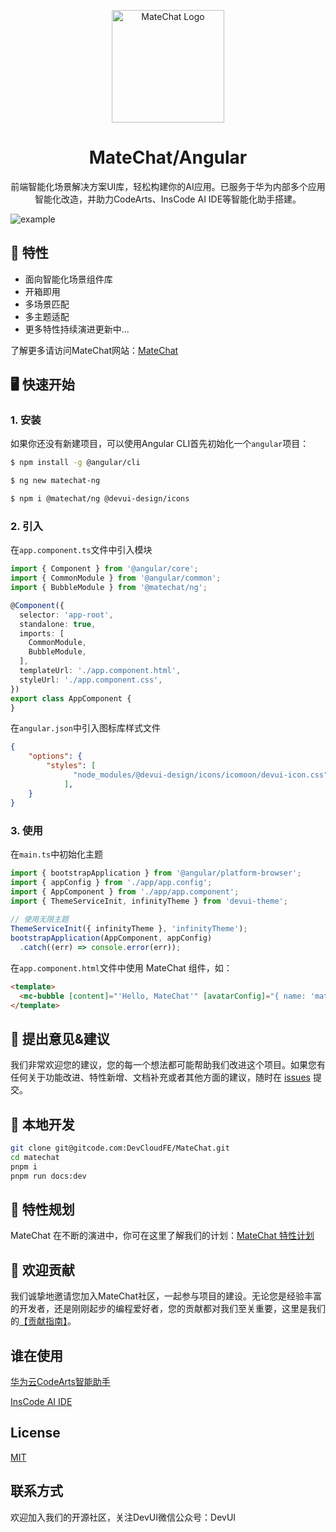 <p align="center">
  <a href="https://matechat.gitcode.com/" target="_blank" rel="noopener noreferrer">
    <img alt="MateChat Logo" src="https://matechat.gitcode.com/logo.svg" width="180" style="max-width:100%;">
  </a>
</p>
<h1 align="center">MateChat/Angular</h1>
<p align="center">前端智能化场景解决方案UI库，轻松构建你的AI应用。已服务于华为内部多个应用智能化改造，并助力CodeArts、InsCode AI IDE等智能化助手搭建。</p>

![example](https://matechat.gitcode.com/example1.png)

## 🌈 特性

- 面向智能化场景组件库
- 开箱即用
- 多场景匹配
- 多主题适配
- 更多特性持续演进更新中...

了解更多请访问MateChat网站：[MateChat](https://matechat.gitcode.com)

## 🖥️ 快速开始

### 1. 安装

如果你还没有新建项目，可以使用Angular CLI首先初始化一个`angular`项目：

```bash
$ npm install -g @angular/cli

$ ng new matechat-ng

$ npm i @matechat/ng @devui-design/icons
```

### 2. 引入

在`app.component.ts`文件中引入模块

```ts
import { Component } from '@angular/core';
import { CommonModule } from '@angular/common';
import { BubbleModule } from '@matechat/ng';

@Component({
  selector: 'app-root',
  standalone: true,
  imports: [
    CommonModule,
    BubbleModule,
  ],
  templateUrl: './app.component.html',
  styleUrl: './app.component.css',
})
export class AppComponent {
}
```

在`angular.json`中引入图标库样式文件

```json
{
    "options": {
        "styles": [
              "node_modules/@devui-design/icons/icomoon/devui-icon.css"
            ],
    }
}
```

### 3. 使用

在`main.ts`中初始化主题

```ts
import { bootstrapApplication } from '@angular/platform-browser';
import { appConfig } from './app/app.config';
import { AppComponent } from './app/app.component';
import { ThemeServiceInit, infinityTheme } from 'devui-theme';
 
// 使用无限主题
ThemeServiceInit({ infinityTheme }, 'infinityTheme');
bootstrapApplication(AppComponent, appConfig)
  .catch((err) => console.error(err));

```

在`app.component.html`文件中使用 MateChat 组件，如：

```html
<template>
  <mc-bubble [content]="'Hello, MateChat'" [avatarConfig]="{ name: 'matechat' }"></mc-bubble>
</template>
```

## 📝 提出意见&建议

我们非常欢迎您的建议，您的每一个想法都可能帮助我们改进这个项目。如果您有任何关于功能改进、特性新增、文档补充或者其他方面的建议，随时在 [issues](https://gitcode.com/DevCloudFE/MateChat/issues) 提交。

## 🔧 本地开发

```bash
git clone git@gitcode.com:DevCloudFE/MateChat.git
cd matechat
pnpm i
pnpm run docs:dev
```

## 📅 特性规划

MateChat 在不断的演进中，你可在这里了解我们的计划：[MateChat 特性计划](https://gitcode.com/DevCloudFE/MateChat/issues/1)

## 🤝 欢迎贡献

我们诚挚地邀请您加入MateChat社区，一起参与项目的建设。无论您是经验丰富的开发者，还是刚刚起步的编程爱好者，您的贡献都对我们至关重要，这里是我们的[【贡献指南】](https://gitcode.com/DevCloudFE/MateChat/blob/main/CONTRIBUTING.md)。

## 谁在使用

[华为云CodeArts智能助手](https://www.huaweicloud.com/product/codeartside/snap.html)

[InsCode AI IDE](https://inscode.csdn.net/)

## License

[MIT](https://gitcode.com/DevCloudFE/MateChat/blob/main/LICENSE)

## 联系方式

欢迎加入我们的开源社区，关注DevUI微信公众号：DevUI
